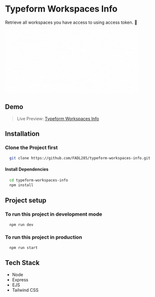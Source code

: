 # Typeform Workspaces Info

Retrieve all workspaces you have access to using access token. 🔐

![Logo](public/logo-animated.gif)

## Demo

> Live Preview: [Typeform Workspaces Info](http://127.0.0.1:3000/)

## Installation

### Clone the Project first

```bash
  git clone https://github.com/FADL285/typeform-workspaces-info.git
```

#### Install Dependencies

```bash
  cd typeform-workspaces-info
  npm install
```

## Project setup

### To run this project in development mode

```bash
  npm run dev
```

### To run this project in production

```bash
  npm run start
```

## Tech Stack

- Node
- Express
- EJS
- Tailwind CSS
